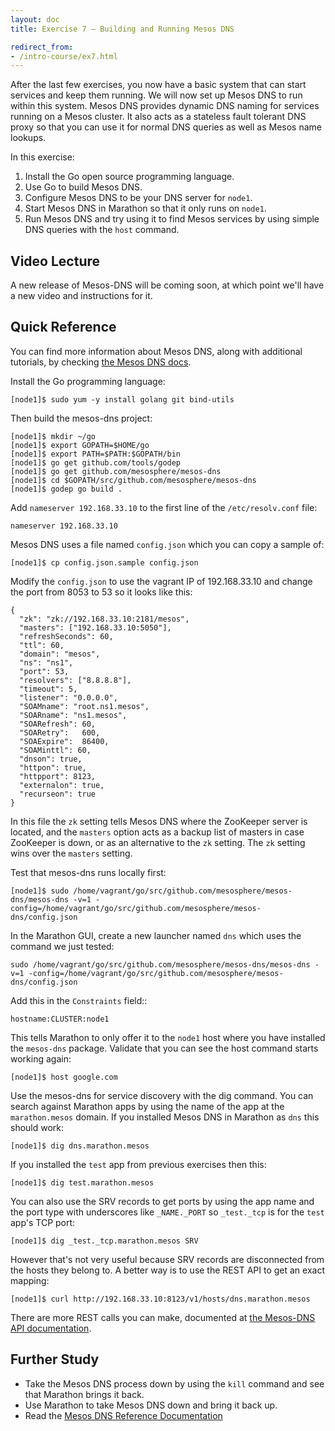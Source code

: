 ```yaml
---
layout: doc
title: Exercise 7 – Building and Running Mesos DNS

redirect_from:
- /intro-course/ex7.html
---
```


After the last few exercises, you now have a basic system that can start services and keep them running. We will now set up Mesos DNS to run within this system. Mesos DNS provides dynamic DNS naming for services running on a Mesos cluster.  It also acts as a stateless fault tolerant DNS proxy so that you can use it for normal DNS queries as well as Mesos name lookups.

In this exercise:

1. Install the Go open source programming language.
2. Use Go to build Mesos DNS.
3. Configure Mesos DNS to be your DNS server for ``node1``.
4. Start Mesos DNS in Marathon so that it only runs on ``node1``.
5. Run Mesos DNS and try using it to find Mesos services by using simple DNS queries with the ``host`` command.


Video Lecture
-------------

A new release of Mesos-DNS will be coming soon, at which point we'll have a new video and instructions for it.


Quick Reference
---------------

You can find more information about Mesos DNS, along with additional tutorials, by checking [the Mesos DNS docs](http://mesosphere.github.io/mesos-dns/docs/).

Install the Go programming language:

```
[node1]$ sudo yum -y install golang git bind-utils
```


Then build the mesos-dns project:

```
[node1]$ mkdir ~/go
[node1]$ export GOPATH=$HOME/go
[node1]$ export PATH=$PATH:$GOPATH/bin
[node1]$ go get github.com/tools/godep
[node1]$ go get github.com/mesosphere/mesos-dns
[node1]$ cd $GOPATH/src/github.com/mesosphere/mesos-dns
[node1]$ godep go build .
```

Add ``nameserver 192.168.33.10`` to the first line of the ``/etc/resolv.conf`` file:

```
nameserver 192.168.33.10
```

Mesos DNS uses a file named ``config.json`` which you can copy a sample of:

```
[node1]$ cp config.json.sample config.json
```

Modify the ``config.json`` to use the vagrant IP of 192.168.33.10 and change the port from 8053 to 53 so it looks like this:

```
{
  "zk": "zk://192.168.33.10:2181/mesos",
  "masters": ["192.168.33.10:5050"],
  "refreshSeconds": 60,
  "ttl": 60,
  "domain": "mesos",
  "ns": "ns1",
  "port": 53,
  "resolvers": ["8.8.8.8"],
  "timeout": 5,
  "listener": "0.0.0.0",
  "SOAMname": "root.ns1.mesos",
  "SOARname": "ns1.mesos",
  "SOARefresh": 60,
  "SOARetry":   600,
  "SOAExpire":  86400,
  "SOAMinttl": 60,
  "dnson": true,
  "httpon": true,
  "httpport": 8123,
  "externalon": true,
  "recurseon": true
}
```

In this file the ``zk`` setting tells Mesos DNS where the ZooKeeper server is located, and the ``masters`` option acts as a backup list of masters in case ZooKeeper is down, or as an alternative to the ``zk`` setting.  The ``zk`` setting wins over the ``masters`` setting.

Test that mesos-dns runs locally first:

```
[node1]$ sudo /home/vagrant/go/src/github.com/mesosphere/mesos-dns/mesos-dns -v=1 -config=/home/vagrant/go/src/github.com/mesosphere/mesos-dns/config.json
```

In the Marathon GUI, create a new launcher named ``dns`` which uses the command we just tested:

```
sudo /home/vagrant/go/src/github.com/mesosphere/mesos-dns/mesos-dns -v=1 -config=/home/vagrant/go/src/github.com/mesosphere/mesos-dns/config.json
```

Add this in the ``Constraints`` field::

    hostname:CLUSTER:node1

This tells Marathon to only offer it to the ``node1`` host where you have installed the ``mesos-dns`` package.
Validate that you can see the host command starts working again:

```
[node1]$ host google.com
```

Use the mesos-dns for service discovery with the dig command. You can search against Marathon apps by using the name of the app at the ``marathon.mesos`` domain.  If you installed Mesos DNS in Marathon as ``dns`` this should work:

```
[node1]$ dig dns.marathon.mesos
```

If you installed the ``test`` app from previous exercises then this:

```
[node1]$ dig test.marathon.mesos
```

You can also use the SRV records to get ports by using the app name and the port type with underscores like ``_NAME._PORT`` so ``_test._tcp`` is for the ``test`` app's TCP port:

```
[node1]$ dig _test._tcp.marathon.mesos SRV
```

However that's not very useful because SRV records are disconnected from the hosts they belong to.  A better way is to use the REST API to get an exact mapping:

```
[node1]$ curl http://192.168.33.10:8123/v1/hosts/dns.marathon.mesos
```

There are more REST calls you can make, documented at [the Mesos-DNS API documentation](http://mesosphere.github.io/mesos-dns/docs/http.html).

Further Study
-------------

* Take the Mesos DNS process down by using the ``kill`` command and see that Marathon brings it back.
* Use Marathon to take Mesos DNS down and bring it back up.
* Read the [Mesos DNS Reference Documentation](http://mesosphere.github.io/mesos-dns/docs/configuration-parameters.html)


